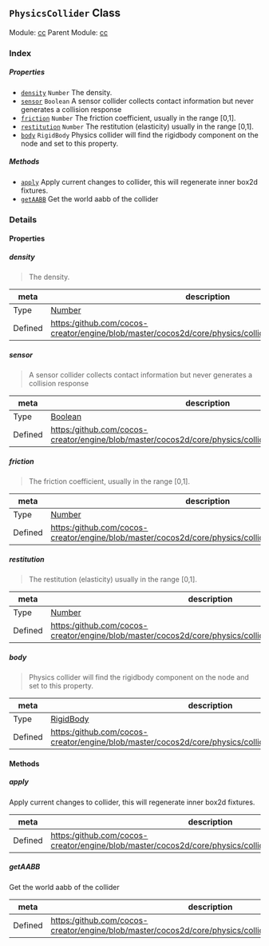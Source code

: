 ## `PhysicsCollider` Class



Module: [cc](../modules/cc.md)
Parent Module: [cc](../modules/cc.md)






### Index

##### Properties

  - [`density`](#density) `Number` The density.
  - [`sensor`](#sensor) `Boolean` A sensor collider collects contact information but never generates a collision response
  - [`friction`](#friction) `Number` The friction coefficient, usually in the range [0,1].
  - [`restitution`](#restitution) `Number` The restitution (elasticity) usually in the range [0,1].
  - [`body`](#body) `RigidBody` Physics collider will find the rigidbody component on the node and set to this property.



##### Methods

  - [`apply`](#apply) Apply current changes to collider, this will regenerate inner box2d fixtures.
  - [`getAABB`](#getaabb) Get the world aabb of the collider



### Details


#### Properties


##### density

> The density.

| meta | description |
|------|-------------|
| Type | <a href="https://developer.mozilla.org/en/JavaScript/Reference/Global_Objects/Number" class="crosslink external" target="_blank">Number</a> |
| Defined | [https:/github.com/cocos-creator/engine/blob/master/cocos2d/core/physics/collider/CCPhysicsCollider.js:52](https:/github.com/cocos-creator/engine/blob/master/cocos2d/core/physics/collider/CCPhysicsCollider.js#L52) |



##### sensor

> A sensor collider collects contact information but never generates a collision response

| meta | description |
|------|-------------|
| Type | <a href="https://developer.mozilla.org/en/JavaScript/Reference/Global_Objects/Boolean" class="crosslink external" target="_blank">Boolean</a> |
| Defined | [https:/github.com/cocos-creator/engine/blob/master/cocos2d/core/physics/collider/CCPhysicsCollider.js:70](https:/github.com/cocos-creator/engine/blob/master/cocos2d/core/physics/collider/CCPhysicsCollider.js#L70) |



##### friction

> The friction coefficient, usually in the range [0,1].

| meta | description |
|------|-------------|
| Type | <a href="https://developer.mozilla.org/en/JavaScript/Reference/Global_Objects/Number" class="crosslink external" target="_blank">Number</a> |
| Defined | [https:/github.com/cocos-creator/engine/blob/master/cocos2d/core/physics/collider/CCPhysicsCollider.js:88](https:/github.com/cocos-creator/engine/blob/master/cocos2d/core/physics/collider/CCPhysicsCollider.js#L88) |



##### restitution

> The restitution (elasticity) usually in the range [0,1].

| meta | description |
|------|-------------|
| Type | <a href="https://developer.mozilla.org/en/JavaScript/Reference/Global_Objects/Number" class="crosslink external" target="_blank">Number</a> |
| Defined | [https:/github.com/cocos-creator/engine/blob/master/cocos2d/core/physics/collider/CCPhysicsCollider.js:106](https:/github.com/cocos-creator/engine/blob/master/cocos2d/core/physics/collider/CCPhysicsCollider.js#L106) |



##### body

> Physics collider will find the rigidbody component on the node and set to this property.

| meta | description |
|------|-------------|
| Type | <a href="../classes/RigidBody.html" class="crosslink">RigidBody</a> |
| Defined | [https:/github.com/cocos-creator/engine/blob/master/cocos2d/core/physics/collider/CCPhysicsCollider.js:124](https:/github.com/cocos-creator/engine/blob/master/cocos2d/core/physics/collider/CCPhysicsCollider.js#L124) |






<!-- Method Block -->
#### Methods


##### apply

Apply current changes to collider, this will regenerate inner box2d fixtures.

| meta | description |
|------|-------------|
| Defined | [https:/github.com/cocos-creator/engine/blob/master/cocos2d/core/physics/collider/CCPhysicsCollider.js:256](https:/github.com/cocos-creator/engine/blob/master/cocos2d/core/physics/collider/CCPhysicsCollider.js#L256) |



##### getAABB

Get the world aabb of the collider

| meta | description |
|------|-------------|
| Defined | [https:/github.com/cocos-creator/engine/blob/master/cocos2d/core/physics/collider/CCPhysicsCollider.js:268](https:/github.com/cocos-creator/engine/blob/master/cocos2d/core/physics/collider/CCPhysicsCollider.js#L268) |





